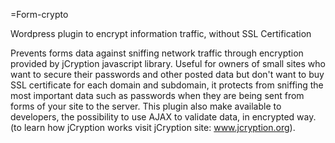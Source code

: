 =Form-crypto

Wordpress plugin to encrypt information traffic, without SSL Certification

Prevents forms data against sniffing network traffic through encryption provided by jCryption javascript library. Useful for owners of small sites who want to secure their passwords and other posted data but don't want to buy SSL certificate for each domain and subdomain, it protects from sniffing the most important data such as passwords when they are being sent from forms of your site to the server. This plugin also make available to developers, the possibility to use AJAX to validate data, in encrypted way.  (to learn how jCryption works visit jCryption site: www.jcryption.org).

